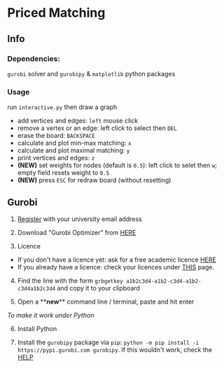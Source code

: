# Priced Matching

## Info

### Dependencies:

`gurobi` solver and `gurobipy` & `matplotlib` python packages

### Usage
run `interactive.py` then draw a graph
- add vertices and edges: `left` mouse click
- remove a vertex or an edge: left click to select then `DEL`
- erase the board: `BACKSPACE`
- calculate and plot min-max matching: `x`
- calculate and plot maximal matching: `y`
- print vertices and edges: `z`
- **(NEW)** set weights for nodes (default is `0.5`): left click to selet then `w`; empty field resets weight to `0.5`
- **(NEW)** press `ESC` for redraw board (without resetting)

## Gurobi

1. [Register](https://www.gurobi.com/) with your university email address

2. Download "Gurobi Optimizer" from [HERE](https://www.gurobi.com/downloads/)

3. Licence
- If you don't have a licence yet: ask for a free academic licence [HERE](https://www.gurobi.com/downloads/end-user-license-agreement-academic/)
- If you already have a licence: check your licences under [THIS](https://www.gurobi.com/downloads/licenses/) page.

4. Find the line with the form `grbgetkey a1b2c3d4-a1b2-c3d4-a1b2-c3d4a1b2c3d4` and copy it to your clipboard

5. Open a \*\***new**\*\* command line / terminal, paste and hit enter

_To make it work under Python_

6. Install Python

7. Install the `gurobipy` package via `pip`: `python -m pip install -i https://pypi.gurobi.com gurobipy`. If this wouldn't work, check the [HELP](https://www.gurobi.com/documentation/9.1/quickstart_windows/cs_using_pip_to_install_gr.html)
